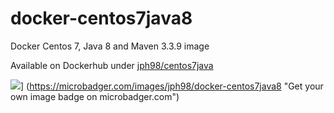 # docker-centos7java8
Docker Centos 7, Java 8 and Maven 3.3.9 image

Available on Dockerhub under [jph98/centos7java](https://hub.docker.com/r/jph98/centos7java/)

![](https://images.microbadger.com/badges/image/jph98/docker-centos7java8.svg)] 
(https://microbadger.com/images/jph98/docker-centos7java8 "Get your own image badge on microbadger.com")
